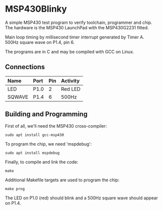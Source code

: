 # MSP430Blinky #

A simple MSP430 test program to verify toolchain, programmer and chip.
The hardware is the MSP430 LaunchPad with the MSP430G2231 fitted.

Main loop timing by millisecond timer interrupt generated by Timer A.
500Hz square wave on P1.4, pin 6.

The programs are in C and may be compiled with GCC on Linux.

## Connections ##

| Name   | Port | Pin | Activity |
|:-------|:-----|:----|:---------|
| LED    | P1.0 |  2  | Red LED  |
| SQWAVE | P1.4 |  6  | 500Hz    |

## Building and Programming ##

First of all, we'll need the MSP430 cross-compiler:

`sudo apt install gcc-msp430`

To program the chip, we need 'mspdebug':

`sudo apt install mspdebug`

Finally, to compile and link the code:

`make`

Additional Makefile targets are used to program the chip:

`make prog`

The LED on P1.0 (red) should blink and a 500Hz square wave should appear on P1.4.

